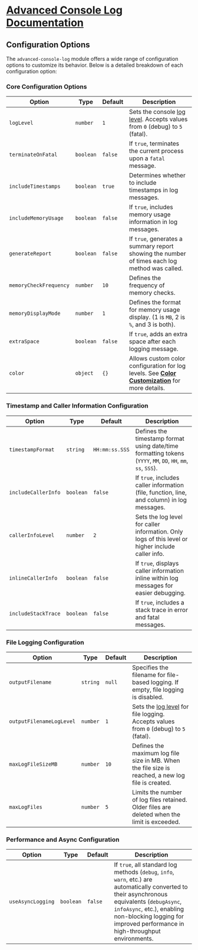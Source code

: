 # [Advanced Console Log Documentation](/docs/)

## Configuration Options

The `advanced-console-log` module offers a wide range of configuration options to customize its behavior. Below is a detailed breakdown of each configuration option:

### Core Configuration Options

| **Option**             | **Type**  | **Default** | **Description**                                                                                                           |
| ---------------------- | --------- | ----------- | ------------------------------------------------------------------------------------------------------------------------- |
| `logLevel`             | `number`  | `1`         | Sets the console [log level](log-levels.md). Accepts values from `0` (debug) to `5` (fatal).                              |
| `terminateOnFatal`     | `boolean` | `false`     | If `true`, terminates the current process upon a `fatal` message.                                                         |
| `includeTimestamps`    | `boolean` | `true`      | Determines whether to include timestamps in log messages.                                                                 |
| `includeMemoryUsage`   | `boolean` | `false`     | If `true`, includes memory usage information in log messages.                                                             |
| `generateReport`       | `boolean` | `false`     | If `true`, generates a summary report showing the number of times each log method was called.                             |
| `memoryCheckFrequency` | `number`  | `10`        | Defines the frequency of memory checks.                                                                                   |
| `memoryDisplayMode`    | `number`  | `1`         | Defines the format for memory usage display. (1 is `MB`, 2 is `%`, and 3 is both).                                        |
| `extraSpace`           | `boolean` | `false`     | If `true`, adds an extra space after each logging message.                                                                |
| `color`                | `object`  | `{}`        | Allows custom color configuration for log levels. See **[Color Customization](color-customization.md)** for more details. |

### Timestamp and Caller Information Configuration

| **Option**          | **Type**  | **Default**    | **Description**                                                                                               |
| ------------------- | --------- | -------------- | ------------------------------------------------------------------------------------------------------------- |
| `timestampFormat`   | `string`  | `HH:mm:ss.SSS` | Defines the timestamp format using date/time formatting tokens (`YYYY`, `MM`, `DD`, `HH`, `mm`, `ss`, `SSS`). |
| `includeCallerInfo` | `boolean` | `false`        | If `true`, includes caller information (file, function, line, and column) in log messages.                    |
| `callerInfoLevel`   | `number`  | `2`            | Sets the log level for caller information. Only logs of this level or higher include caller info.             |
| `inlineCallerInfo`  | `boolean` | `false`        | If `true`, displays caller information inline within log messages for easier debugging.                       |
| `includeStackTrace` | `boolean` | `false`        | If `true`, includes a stack trace in error and fatal messages.                                                |

### File Logging Configuration

| **Option**               | **Type** | **Default** | **Description**                                                                                       |
| ------------------------ | -------- | ----------- | ----------------------------------------------------------------------------------------------------- |
| `outputFilename`         | `string` | `null`      | Specifies the filename for file-based logging. If empty, file logging is disabled.                    |
| `outputFilenameLogLevel` | `number` | `1`         | Sets the [log level](log-levels.md) for file logging. Accepts values from `0` (debug) to `5` (fatal). |
| `maxLogFileSizeMB`       | `number` | `10`        | Defines the maximum log file size in MB. When the file size is reached, a new log file is created.    |
| `maxLogFiles`            | `number` | `5`         | Limits the number of log files retained. Older files are deleted when the limit is exceeded.          |

### Performance and Async Configuration

| **Option**        | **Type**  | **Default** | **Description**                                                                                                                                                                                                                                              |
| ----------------- | --------- | ----------- | ------------------------------------------------------------------------------------------------------------------------------------------------------------------------------------------------------------------------------------------------------------ |
| `useAsyncLogging` | `boolean` | `false`     | If `true`, all standard log methods (`debug`, `info`, `warn`, etc.) are automatically converted to their asynchronous equivalents (`debugAsync`, `infoAsync`, etc.), enabling non-blocking logging for improved performance in high-throughput environments. |
